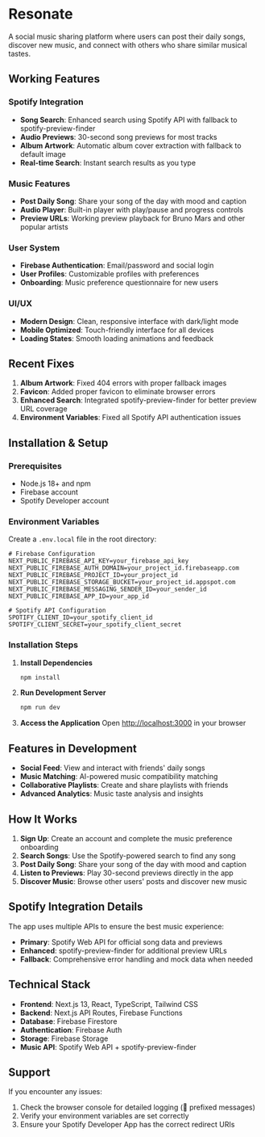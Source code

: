 # Resonate

A social music sharing platform where users can post their daily songs, discover new music, and connect with others who share similar musical tastes.

## Working Features

###  Spotify Integration
- **Song Search**: Enhanced search using Spotify API with fallback to spotify-preview-finder
- **Audio Previews**: 30-second song previews for most tracks
- **Album Artwork**: Automatic album cover extraction with fallback to default image
- **Real-time Search**: Instant search results as you type

### Music Features
- **Post Daily Song**: Share your song of the day with mood and caption
- **Audio Player**: Built-in player with play/pause and progress controls
- **Preview URLs**: Working preview playback for Bruno Mars and other popular artists

### User System
- **Firebase Authentication**: Email/password and social login
- **User Profiles**: Customizable profiles with preferences
- **Onboarding**: Music preference questionnaire for new users

### UI/UX
- **Modern Design**: Clean, responsive interface with dark/light mode
- **Mobile Optimized**: Touch-friendly interface for all devices
- **Loading States**: Smooth loading animations and feedback

## Recent Fixes 

1. **Album Artwork**: Fixed 404 errors with proper fallback images
2. **Favicon**: Added proper favicon to eliminate browser errors
3. **Enhanced Search**: Integrated spotify-preview-finder for better preview URL coverage
4. **Environment Variables**: Fixed all Spotify API authentication issues

## Installation & Setup

### Prerequisites
- Node.js 18+ and npm
- Firebase account
- Spotify Developer account

### Environment Variables
Create a `.env.local` file in the root directory:

```env
# Firebase Configuration
NEXT_PUBLIC_FIREBASE_API_KEY=your_firebase_api_key
NEXT_PUBLIC_FIREBASE_AUTH_DOMAIN=your_project_id.firebaseapp.com
NEXT_PUBLIC_FIREBASE_PROJECT_ID=your_project_id
NEXT_PUBLIC_FIREBASE_STORAGE_BUCKET=your_project_id.appspot.com
NEXT_PUBLIC_FIREBASE_MESSAGING_SENDER_ID=your_sender_id
NEXT_PUBLIC_FIREBASE_APP_ID=your_app_id

# Spotify API Configuration
SPOTIFY_CLIENT_ID=your_spotify_client_id
SPOTIFY_CLIENT_SECRET=your_spotify_client_secret
```

### Installation Steps

1. **Install Dependencies**
   ```bash
   npm install
   ```

2. **Run Development Server**
   ```bash
   npm run dev
   ```

3. **Access the Application**
   Open [http://localhost:3000](http://localhost:3000) in your browser

## Features in Development

- **Social Feed**: View and interact with friends' daily songs
- **Music Matching**: AI-powered music compatibility matching
- **Collaborative Playlists**: Create and share playlists with friends
- **Advanced Analytics**: Music taste analysis and insights

## How It Works

1. **Sign Up**: Create an account and complete the music preference onboarding
2. **Search Songs**: Use the Spotify-powered search to find any song
3. **Post Daily Song**: Share your song of the day with mood and caption
4. **Listen to Previews**: Play 30-second previews directly in the app
5. **Discover Music**: Browse other users' posts and discover new music

## Spotify Integration Details

The app uses multiple APIs to ensure the best music experience:

- **Primary**: Spotify Web API for official song data and previews
- **Enhanced**: spotify-preview-finder for additional preview URLs
- **Fallback**: Comprehensive error handling and mock data when needed

## Technical Stack

- **Frontend**: Next.js 13, React, TypeScript, Tailwind CSS
- **Backend**: Next.js API Routes, Firebase Functions
- **Database**: Firebase Firestore
- **Authentication**: Firebase Auth
- **Storage**: Firebase Storage
- **Music API**: Spotify Web API + spotify-preview-finder

## Support

If you encounter any issues:

1. Check the browser console for detailed logging (🎵 prefixed messages)
2. Verify your environment variables are set correctly
3. Ensure your Spotify Developer App has the correct redirect URIs


